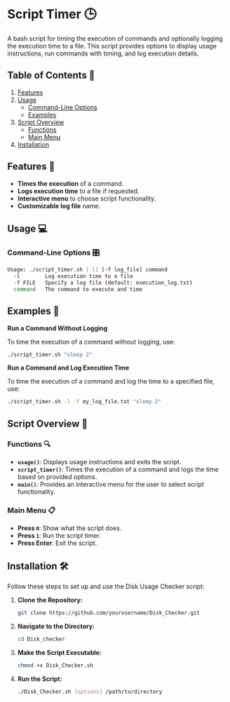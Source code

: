 # Script Timer 🕒

A bash script for timing the execution of commands and optionally logging the execution time to a file. This script provides options to display usage instructions, run commands with timing, and log execution details.

## Table of Contents 📑

1. [Features](#Features)
2. [Usage](#Usage)
   - [Command-Line Options](#Command-Line-Options)
   - [Examples](#Examples)
3. [Script Overview](#Script-Overview)
   - [Functions](#Functions)
   - [Main Menu](#Main-Menu)
4. [Installation](#Installation)

## Features 🌟

- **Times the execution** of a command.
- **Logs execution time** to a file if requested.
- **Interactive menu** to choose script functionality.
- **Customizable log file** name.

## Usage 💻

### Command-Line Options 🎛️

```bash
Usage: ./script_timer.sh [-l] [-f log_file] command
  -l        Log execution time to a file
  -f FILE   Specify a log file (default: execution_log.txt)
  command   The command to execute and time
```
## Examples 🚀

**Run a Command Without Logging**

To time the execution of a command without logging, use:

```bash
./script_timer.sh "sleep 2"
```
**Run a Command and Log Execution Time**

To time the execution of a command and log the time to a specified file, use:

```bash
./script_timer.sh -l -f my_log_file.txt "sleep 2"
```
## Script Overview 📝

### Functions 🔍

   - **`usage()`**: Displays usage instructions and exits the script.
   - **`script_timer()`**: Times the execution of a command and logs the time based on provided options.
   - **`main()`**: Provides an interactive menu for the user to select script functionality.

### Main Menu 📋

  - **Press `0`**: Show what the script does.
  - **Press `1`**: Run the script timer.
  - **Press Enter**: Exit the script.

## Installation 🛠️

Follow these steps to set up and use the Disk Usage Checker script:

1. **Clone the Repository:**

    ```bash
    git clone https://github.com/yourusername/Disk_Checker.git
    ```

2. **Navigate to the Directory:**

    ```bash
    cd Disk_checker
    ```

3. **Make the Script Executable:**

    ```bash
    chmod +x Disk_Checker.sh
    ```

4. **Run the Script:**


    ```bash
    ./Disk_Checker.sh [options] /path/to/directory
    ```
